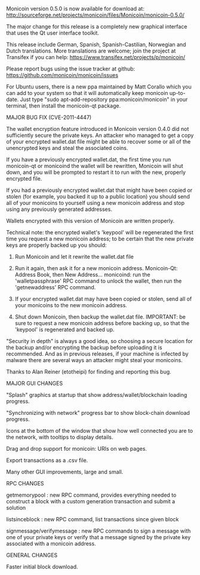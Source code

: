 Monicoin version 0.5.0 is now available for download at:
http://sourceforge.net/projects/monicoin/files/Monicoin/monicoin-0.5.0/

The major change for this release is a completely new graphical interface that uses the Qt user interface toolkit.

This release include German, Spanish, Spanish-Castilian, Norwegian and Dutch translations. More translations are welcome; join the project at Transifex if you can help:
https://www.transifex.net/projects/p/monicoin/

Please report bugs using the issue tracker at github:
https://github.com/monicoin/monicoin/issues

For Ubuntu users, there is a new ppa maintained by Matt Corallo which you can add to your system so that it will automatically keep monicoin up-to-date.  Just type "sudo apt-add-repository ppa:monicoin/monicoin" in your terminal, then install the monicoin-qt package.

MAJOR BUG FIX  (CVE-2011-4447)

The wallet encryption feature introduced in Monicoin version 0.4.0 did not sufficiently secure the private keys. An attacker who
managed to get a copy of your encrypted wallet.dat file might be able to recover some or all of the unencrypted keys and steal the
associated coins.

If you have a previously encrypted wallet.dat, the first time you run monicoin-qt or monicoind the wallet will be rewritten, Monicoin will
shut down, and you will be prompted to restart it to run with the new, properly encrypted file.

If you had a previously encrypted wallet.dat that might have been copied or stolen (for example, you backed it up to a public
location) you should send all of your monicoins to yourself using a new monicoin address and stop using any previously generated addresses.

Wallets encrypted with this version of Monicoin are written properly.

Technical note: the encrypted wallet's 'keypool' will be regenerated the first time you request a new monicoin address; to be certain that the
new private keys are properly backed up you should:

1. Run Monicoin and let it rewrite the wallet.dat file

2. Run it again, then ask it for a new monicoin address.
Monicoin-Qt: Address Book, then New Address...
monicoind: run the 'walletpassphrase' RPC command to unlock the wallet,  then run the 'getnewaddress' RPC command.

3. If your encrypted wallet.dat may have been copied or stolen, send  all of your monicoins to the new monicoin address.

4. Shut down Monicoin, then backup the wallet.dat file.
IMPORTANT: be sure to request a new monicoin address before backing up, so that the 'keypool' is regenerated and backed up.

"Security in depth" is always a good idea, so choosing a secure location for the backup and/or encrypting the backup before uploading it is recommended. And as in previous releases, if your machine is infected by malware there are several ways an attacker might steal your monicoins.

Thanks to Alan Reiner (etotheipi) for finding and reporting this bug.

MAJOR GUI CHANGES

"Splash" graphics at startup that show address/wallet/blockchain loading progress.

"Synchronizing with network" progress bar to show block-chain download progress.

Icons at the bottom of the window that show how well connected you are to the network, with tooltips to display details.

Drag and drop support for monicoin: URIs on web pages.

Export transactions as a .csv file.

Many other GUI improvements, large and small.

RPC CHANGES

getmemorypool : new RPC command, provides everything needed to construct a block with a custom generation transaction and submit a solution

listsinceblock : new RPC command, list transactions since given block

signmessage/verifymessage : new RPC commands to sign a message with one of your private keys or verify that a message signed by the private key associated with a monicoin address.

GENERAL CHANGES

Faster initial block download.
